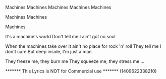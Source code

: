 Machines
Machines
Machines
Machines
Machines

Machines
Machines

Machines

It's a machine's world
Don't tell me I ain't got no soul

When the machines take over
It ain't no place for rock 'n' roll
They tell me I don't care
But deep inside, I'm just a man

They freeze me, they burn me
They squeeze me, they stress me
...

******* This Lyrics is NOT for Commercial use *******
(1409622338210)
